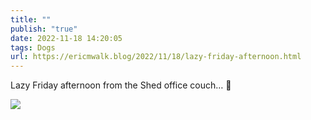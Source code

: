 ```yaml
---
title: ""
publish: "true"
date: 2022-11-18 14:20:05
tags: Dogs
url: https://ericmwalk.blog/2022/11/18/lazy-friday-afternoon.html
---
```


Lazy Friday afternoon from the Shed office couch… 🐶

![](https://ericmwalk.blog/uploads/2022/4af239fe13.jpg)